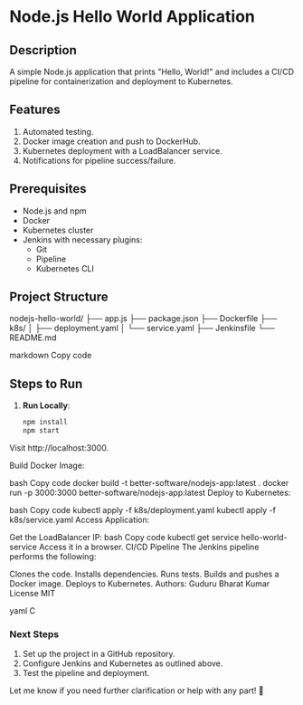 # Node.js Hello World Application

## Description
A simple Node.js application that prints "Hello, World!" and includes a CI/CD pipeline for containerization and deployment to Kubernetes.

## Features
1. Automated testing.
2. Docker image creation and push to DockerHub.
3. Kubernetes deployment with a LoadBalancer service.
4. Notifications for pipeline success/failure.

## Prerequisites
- Node.js and npm
- Docker
- Kubernetes cluster
- Jenkins with necessary plugins:
  - Git
  - Pipeline
  - Kubernetes CLI

## Project Structure
nodejs-hello-world/ ├── app.js ├── package.json ├── Dockerfile ├── k8s/ │ ├── deployment.yaml │ └── service.yaml ├── Jenkinsfile └── README.md

markdown
Copy code

## Steps to Run
1. **Run Locally**:
   ```bash
   npm install
   npm start
Visit http://localhost:3000.

Build Docker Image:

bash
Copy code
docker build -t better-software/nodejs-app:latest .
docker run -p 3000:3000 better-software/nodejs-app:latest
Deploy to Kubernetes:

bash
Copy code
kubectl apply -f k8s/deployment.yaml
kubectl apply -f k8s/service.yaml
Access Application:

Get the LoadBalancer IP:
bash
Copy code
kubectl get service hello-world-service
Access it in a browser.
CI/CD Pipeline
The Jenkins pipeline performs the following:

Clones the code.
Installs dependencies.
Runs tests.
Builds and pushes a Docker image.
Deploys to Kubernetes.
Authors: Guduru Bharat Kumar
License
MIT

yaml
C

### **Next Steps**
1. Set up the project in a GitHub repository.
2. Configure Jenkins and Kubernetes as outlined above.
3. Test the pipeline and deployment.

Let me know if you need further clarification or help with any part! 🚀
